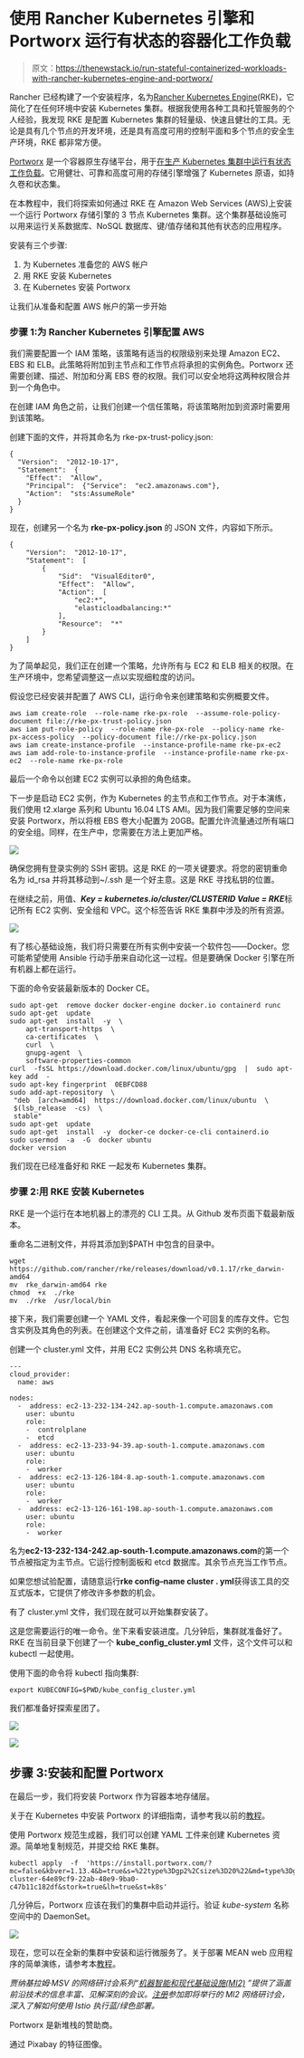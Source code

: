 # 使用 Rancher Kubernetes 引擎和 Portworx 运行有状态的容器化工作负载

> 原文：<https://thenewstack.io/run-stateful-containerized-workloads-with-rancher-kubernetes-engine-and-portworx/>

Rancher 已经构建了一个安装程序，名为[Rancher Kubernetes Engine](https://github.com/rancher/rke)(RKE)，它简化了在任何环境中安装 Kubernetes 集群。根据我使用各种工具和托管服务的个人经验，我发现 RKE 是配置 Kubernetes 集群的轻量级、快速且健壮的工具。无论是具有几个节点的开发环境，还是具有高度可用的控制平面和多个节点的安全生产环境，RKE 都非常方便。

[Portworx](https://portworx.com/) 是一个容器原生存储平台，用于[在生产 Kubernetes 集群中运行有状态工作负载](https://thenewstack.io/how-portworx-solves-the-problem-of-running-stateful-workloads-in-containers/)。它用健壮、可靠和高度可用的存储引擎增强了 Kubernetes 原语，如持久卷和状态集。

在本教程中，我们将探索如何通过 RKE 在 Amazon Web Services (AWS)上安装一个运行 Portworx 存储引擎的 3 节点 Kubernetes 集群。这个集群基础设施可以用来运行关系数据库、NoSQL 数据库、键/值存储和其他有状态的应用程序。

安装有三个步骤:

1.  为 Kubernetes 准备您的 AWS 帐户
2.  用 RKE 安装 Kubernetes
3.  在 Kubernetes 安装 Portworx

让我们从准备和配置 AWS 帐户的第一步开始

### 步骤 1:为 Rancher Kubernetes 引擎配置 AWS

我们需要配置一个 IAM 策略，该策略有适当的权限级别来处理 Amazon EC2、EBS 和 ELB。此策略将附加到主节点和工作节点将承担的实例角色。Portworx 还需要创建、描述、附加和分离 EBS 卷的权限。我们可以安全地将这两种权限合并到一个角色中。

在创建 IAM 角色之前，让我们创建一个信任策略，将该策略附加到资源时需要用到该策略。

创建下面的文件，并将其命名为 rke-px-trust-policy.json:

```
{
  "Version":  "2012-10-17",
  "Statement":  {
    "Effect":  "Allow",
    "Principal":  {"Service":  "ec2.amazonaws.com"},
    "Action":  "sts:AssumeRole"
  }
}

```

现在，创建另一个名为 **rke-px-policy.json** 的 JSON 文件，内容如下所示。

```
{
    "Version":  "2012-10-17",
    "Statement":  [
        {
            "Sid":  "VisualEditor0",
            "Effect":  "Allow",
            "Action":  [
                "ec2:*",
                "elasticloadbalancing:*"
            ],
            "Resource":  "*"
        }
    ]
}

```

为了简单起见，我们正在创建一个策略，允许所有与 EC2 和 ELB 相关的权限。在生产环境中，您希望调整这一点以实现细粒度的访问。

假设您已经安装并配置了 AWS CLI，运行命令来创建策略和实例概要文件。

```
aws iam create-role  --role-name rke-px-role  --assume-role-policy-document file://rke-px-trust-policy.json
aws iam put-role-policy  --role-name rke-px-role  --policy-name rke-px-access-policy  --policy-document file://rke-px-policy.json
aws iam create-instance-profile  --instance-profile-name rke-px-ec2
aws iam add-role-to-instance-profile  --instance-profile-name rke-px-ec2  --role-name rke-px-role

```

最后一个命令以创建 EC2 实例可以承担的角色结束。

下一步是启动 EC2 实例，作为 Kubernetes 的主节点和工作节点。对于本演练，我们使用 t2.xlarge 系列和 Ubuntu 16.04 LTS AMI。因为我们需要足够的空间来安装 Portworx，所以将根 EBS 卷大小配置为 20GB。配置允许流量通过所有端口的安全组。同样，在生产中，您需要在方法上更加严格。

![](img/62e29fe31c133be0aff0969cc34c60a1.png)

确保您拥有登录实例的 SSH 密钥。这是 RKE 的一项关键要求。将您的密钥重命名为 id_rsa 并将其移动到~/.ssh 是一个好主意。这是 RKE 寻找私钥的位置。

在继续之前，用值、***Key = kubernetes.io/cluster/CLUSTERID Value = RKE***标记所有 EC2 实例、安全组和 VPC。这个标签告诉 RKE 集群中涉及的所有资源。

![](img/c90736210664347b5876c59b6d897e9e.png)

有了核心基础设施，我们将只需要在所有实例中安装一个软件包——Docker。您可能希望使用 Ansible 行动手册来自动化这一过程。但是要确保 Docker 引擎在所有机器上都在运行。

下面的命令安装最新版本的 Docker CE。

```
sudo apt-get  remove docker docker-engine docker.io containerd runc
sudo apt-get  update
sudo apt-get  install  -y  \
    apt-transport-https  \
    ca-certificates  \
    curl  \
    gnupg-agent  \
    software-properties-common
curl  -fsSL https://download.docker.com/linux/ubuntu/gpg  |  sudo apt-key add  -
sudo apt-key fingerprint  0EBFCD88
sudo add-apt-repository  \
 "deb  [arch=amd64]  https://download.docker.com/linux/ubuntu  \
 $(lsb_release  -cs)  \
 stable"
sudo apt-get  update
sudo apt-get  install  -y  docker-ce docker-ce-cli containerd.io 
sudo usermod  -a  -G  docker ubuntu
docker version

```

我们现在已经准备好和 RKE 一起发布 Kubernetes 集群。

### 步骤 2:用 RKE 安装 Kubernetes

RKE 是一个运行在本地机器上的漂亮的 CLI 工具。从 Github 发布页面下载最新版本。

重命名二进制文件，并将其添加到$PATH 中包含的目录中。

```
wget https://github.com/rancher/rke/releases/download/v0.1.17/rke_darwin-amd64 
mv  rke_darwin-amd64 rke 
chmod  +x  ./rke
mv  ./rke  /usr/local/bin

```

接下来，我们需要创建一个 YAML 文件，看起来像一个可回复的库存文件。它包含实例及其角色的列表。在创建这个文件之前，请准备好 EC2 实例的名称。

创建一个 cluster.yml 文件，并用 EC2 实例公共 DNS 名称填充它。

```
---
cloud_provider:
  name: aws

nodes:
  -  address: ec2-13-232-134-242.ap-south-1.compute.amazonaws.com
    user: ubuntu
    role:
    -  controlplane
    -  etcd
  -  address: ec2-13-233-94-39.ap-south-1.compute.amazonaws.com
    user: ubuntu
    role:
    -  worker
  -  address: ec2-13-126-184-8.ap-south-1.compute.amazonaws.com
    user: ubuntu
    role:
    -  worker
  -  address: ec2-13-126-161-198.ap-south-1.compute.amazonaws.com
    user: ubuntu
    role:
    -  worker

```

名为**ec2-13-232-134-242.ap-south-1.compute.amazonaws.com**的第一个节点被指定为主节点。它运行控制面板和 etcd 数据库。其余节点充当工作节点。

如果您想试验配置，请随意运行**rke config–name cluster . yml**获得该工具的交互式版本，它提供了修改许多参数的机会。

有了 cluster.yml 文件，我们现在就可以开始集群安装了。

这是您需要运行的唯一命令。坐下来看安装进度。几分钟后，集群就准备好了。RKE 在当前目录下创建了一个 **kube_config_cluster.yml** 文件，这个文件可以和 kubectl 一起使用。

使用下面的命令将 kubectl 指向集群:

```
export KUBECONFIG=$PWD/kube_config_cluster.yml

```

我们都准备好探索星团了。

![](img/81b4cd96135cc4ddd44c688d88182088.png)

![](img/00fe08d3e72feb660e922fbe0f6ea074.png)

## 步骤 3:安装和配置 Portworx

在最后一步，我们将安装 Portworx 作为容器本地存储层。

关于在 Kubernetes 中安装 Portworx 的详细指南，请参考我以前的[教程](https://thenewstack.io/deploy-a-mean-web-app-with-google-kubernetes-engine-portworx/)。

使用 Portworx 规范生成器，我们可以创建 YAML 工件来创建 Kubernetes 资源。简单地复制规范，并提交给 RKE 集群。

```
kubectl apply  -f  'https://install.portworx.com/?mc=false&kbver=1.13.4&b=true&s=%22type%3Dgp2%2Csize%3D20%22&md=type%3Dgp2%2Csize%3D150&c=px-cluster-64e89cf9-22ab-48e9-9ba0-c47b11c182df&stork=true&lh=true&st=k8s'  

```

几分钟后，Portworx 应该在我们的集群中启动并运行。验证 *kube-system* 名称空间中的 DaemonSet。

![](img/ea24b3e8bb1feed5a730a6de3ff87e45.png)

现在，您可以在全新的集群中安装和运行微服务了。关于部署 MEAN web 应用程序的简单演练，请参考本[教程](https://thenewstack.io/deploy-a-mean-web-app-with-google-kubernetes-engine-portworx/)。

*贾纳基拉姆·MSV 的网络研讨会系列“[机器智能和现代基础设施(MI2)](https://mi2.janakiram.com/) ”提供了涵盖前沿技术的信息丰富、见解深刻的会议。[注册](https://mi2.janakiram.com/)参加即将举行的 MI2 网络研讨会，深入了解如何使用 Istio 执行蓝/绿色部署。*

Portworx 是新堆栈的赞助商。

通过 Pixabay 的特征图像。

<svg xmlns:xlink="http://www.w3.org/1999/xlink" viewBox="0 0 68 31" version="1.1"><title>Group</title> <desc>Created with Sketch.</desc></svg>